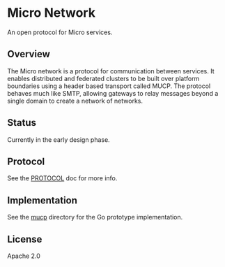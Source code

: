 # Micro Network

An open protocol for Micro services.

## Overview

The Micro network is a protocol for communication between services. 
It enables distributed and federated clusters to be built over platform boundaries using 
a header based transport called MUCP. The protocol behaves much like SMTP, allowing gateways 
to relay messages beyond a single domain to create a network of networks. 

## Status

Currently in the early design phase.

## Protocol

See the [PROTOCOL](PROTOCOL.md) doc for more info.

## Implementation

See the [mucp](mucp) directory for the Go prototype implementation.

## License

Apache 2.0

